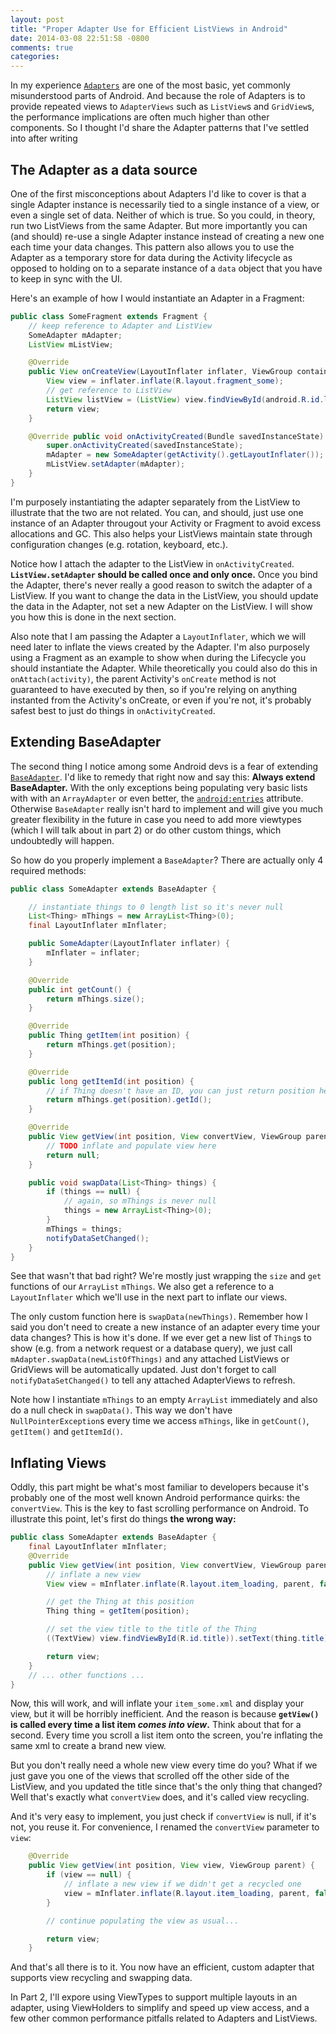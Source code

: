```yaml
---
layout: post
title: "Proper Adapter Use for Efficient ListViews in Android"
date: 2014-03-08 22:51:58 -0800
comments: true
categories: 
---
```


In my experience [`Adapters`][1] are one of the most basic, yet commonly
misunderstood parts of Android. And because the role of Adapters is to provide
repeated views to `AdapterViews` such as `ListView`s and `GridView`s, the
performance implications are often much higher than other components. So I
thought I'd share the Adapter patterns that I've settled into after writing 

## The Adapter as a data source

One of the first misconceptions about Adapters I'd like to cover is that a
single Adapter instance is necessarily tied to a single instance of a view, or
even a single set of data. Neither of which is true. So you could, in theory,
run two ListViews from the same Adapter. But more importantly you can (and
should) re-use a single Adapter instance instead of creating a new one each
time your data changes. This pattern also allows you to use the Adapter as a
temporary store for data during the Activity lifecycle as opposed to holding
on to a separate instance of a `data` object that you have to keep in sync
with the UI.

Here's an example of how I would instantiate an Adapter in a Fragment:
```java
public class SomeFragment extends Fragment {
    // keep reference to Adapter and ListView
    SomeAdapter mAdapter;
    ListView mListView;

    @Override
    public View onCreateView(LayoutInflater inflater, ViewGroup container, Bundle savedInstanceState) {
        View view = inflater.inflate(R.layout.fragment_some);
        // get reference to ListView
        ListView listView = (ListView) view.findViewById(android.R.id.list);
        return view;
    }

    @Override public void onActivityCreated(Bundle savedInstanceState) {
        super.onActivityCreated(savedInstanceState);
        mAdapter = new SomeAdapter(getActivity().getLayoutInflater());
        mListView.setAdapter(mAdapter);
    }
}

```

I'm purposely instantiating the adapter separately from the ListView to
illustrate that the two are not related. You can, and should, just use one
instance of an Adapter througout your Activity or Fragment to avoid excess
allocations and GC. This also helps your ListViews maintain state through
configuration changes (e.g. rotation, keyboard, etc.).

Notice how I attach the adapter to the ListView in `onActivityCreated`.
__`ListView.setAdapter` should be called once and only once.__ Once you bind
the Adapter, there's never really a good reason to switch the adapter of a
ListView. If you want to change the data in the ListView, you should update
the data in the Adapter, not set a new Adapter on the ListView. I will show
you how this is done in the next section.

Also note that I am passing the Adapter a `LayoutInflater`, which we will need
later to inflate the views created by the Adapter. I'm also purposely using a
Fragment as an example to show when during the Lifecycle you should
instantiate the Adapter. While theoretically you could also do this in
`onAttach(activity)`, the parent Activity's `onCreate` method is not
guaranteed to have executed by then, so if you're relying on anything
instanted from the Activity's onCreate, or even if you're not, it's probably
safest best to just do things in `onActivityCreated`.

## Extending BaseAdapter

The second thing I notice among some Android devs is a fear of extending
[`BaseAdapter`][2]. I'd like to remedy that right now and say this: __Always
extend BaseAdapter.__ With the only exceptions being  populating very basic
lists with with an `ArrayAdapter` or even better, the [`android:entries`][3]
attribute. Otherwise `BaseAdapter` really isn't hard to implement and will
give you much greater flexibility in the future in case you need to add more
viewtypes (which I will talk about in part 2) or do other custom
things, which undoubtedly will happen.

So how do you properly implement a `BaseAdapter`? There are actually only 4
required methods:

```java
public class SomeAdapter extends BaseAdapter {

    // instantiate things to 0 length list so it's never null
    List<Thing> mThings = new ArrayList<Thing>(0);
    final LayoutInflater mInflater;

    public SomeAdapter(LayoutInflater inflater) {
        mInflater = inflater;
    }

    @Override
    public int getCount() {
        return mThings.size();
    }

    @Override
    public Thing getItem(int position) {
        return mThings.get(position);
    }

    @Override
    public long getItemId(int position) {
        // if Thing doesn't have an ID, you can just return position here
        return mThings.get(position).getId();
    }

    @Override
    public View getView(int position, View convertView, ViewGroup parent) {
        // TODO inflate and populate view here
        return null;
    }

    public void swapData(List<Thing> things) {
        if (things == null) {
            // again, so mThings is never null
            things = new ArrayList<Thing>(0);
        }
        mThings = things;
        notifyDataSetChanged();
    }
}
```

See that wasn't that bad right? We're mostly just wrapping the `size` and
`get` functions of our `ArrayList` `mThings`. We also get a reference to a
`LayoutInflater` which we'll use in the next part to inflate our views.

The only custom function here is `swapData(newThings)`. Remember
how I said you don't need to create a new instance of an adapter every time
your data changes? This is how it's done. If we ever get a new list of
`Thing`s to show (e.g. from a network request or a database query), we just
call `mAdapter.swapData(newListOfThings)` and any attached ListViews or
GridViews will be automatically updated. Just don't forget to call
`notifyDataSetChanged()` to tell any attached AdapterViews to refresh.

Note how I instantiate `mThings` to an empty `ArrayList` immediately and also
do a null check in `swapData()`. This way we don't have `NullPointerException`s
every time we access `mThings`, like in `getCount()`, `getItem()` and `getItemId()`.


## Inflating Views

Oddly, this part might be what's most familiar to developers because it's
probably one of the most well known Android performance quirks: the
`convertView`. This is the key to fast scrolling performance on Android. To
illustrate this point, let's first do things __the wrong way:__

```java
public class SomeAdapter extends BaseAdapter {
    final LayoutInflater mInflater;
    @Override
    public View getView(int position, View convertView, ViewGroup parent) {
        // inflate a new view
        View view = mInflater.inflate(R.layout.item_loading, parent, false);

        // get the Thing at this position
        Thing thing = getItem(position); 

        // set the view title to the title of the Thing
        ((TextView) view.findViewById(R.id.title)).setText(thing.title);

        return view;
    }
    // ... other functions ... 
}
```

Now, this will work, and will inflate your `item_some.xml` and display your
view, but it will be horribly inefficient. And the reason is because
__`getView()` is called every time a list item *comes into view*.__ Think
about that for a second. Every time you scroll a list item onto the screen,
you're inflating the same xml to create a brand new view.

But you don't really need a whole new view every time do you? What if we just
gave you one of the views that scrolled off the other side of the ListView,
and you updated the title since that's the only thing that changed? Well
that's exactly what `convertView` does, and it's called view recycling.

And it's very easy to implement, you just check if `convertView` is null, if
it's not, you reuse it. For convenience, I renamed the `convertView`
parameter to `view`:

```java
    @Override
    public View getView(int position, View view, ViewGroup parent) {
        if (view == null) {
            // inflate a new view if we didn't get a recycled one
            view = mInflater.inflate(R.layout.item_loading, parent, false);
        }

        // continue populating the view as usual...

        return view;
    }
```

And that's all there is to it. You now have an efficient, custom adapter that
supports view recycling and swapping data.

In Part 2, I'll expore using ViewTypes to support multiple layouts in an
adapter, using ViewHolders to simplify and speed up view access, and a few
other common performance pitfalls related to Adapters and ListViews.


[1]: http://developer.android.com/guide/topics/ui/declaring-layout.html#AdapterViews
[2]: http://developer.android.com/reference/android/widget/BaseAdapter.html
[3]: http://developer.android.com/reference/android/widget/ListView.html#attr_android:entries
